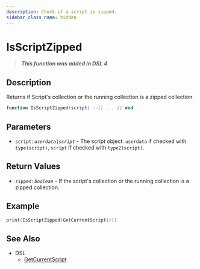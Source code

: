```yaml
---
description: Check if a script is zipped.
sidebar_class_name: hidden
---
```


# IsScriptZipped

> **_This function was added in DSL 4_**

## Description

Returns if Script's collection or the running collection is a zipped collection.

```lua
function IsScriptZipped(script) --[[ ... ]] end
```

## Parameters

- `script`: _`userdata|script`_ - The script object. `userdata` if checked with `type(script)`, `script` if checked with `type2(script)`.

## Return Values

- `zipped`: _`boolean`_ - If the script's collection or the running collection is a zipped collection.

## Example

```lua
print(IsScriptZipped(GetCurrentScript()))
```

## See Also

- DSL
  - [GetCurrentScript](GetCurrentScript)
